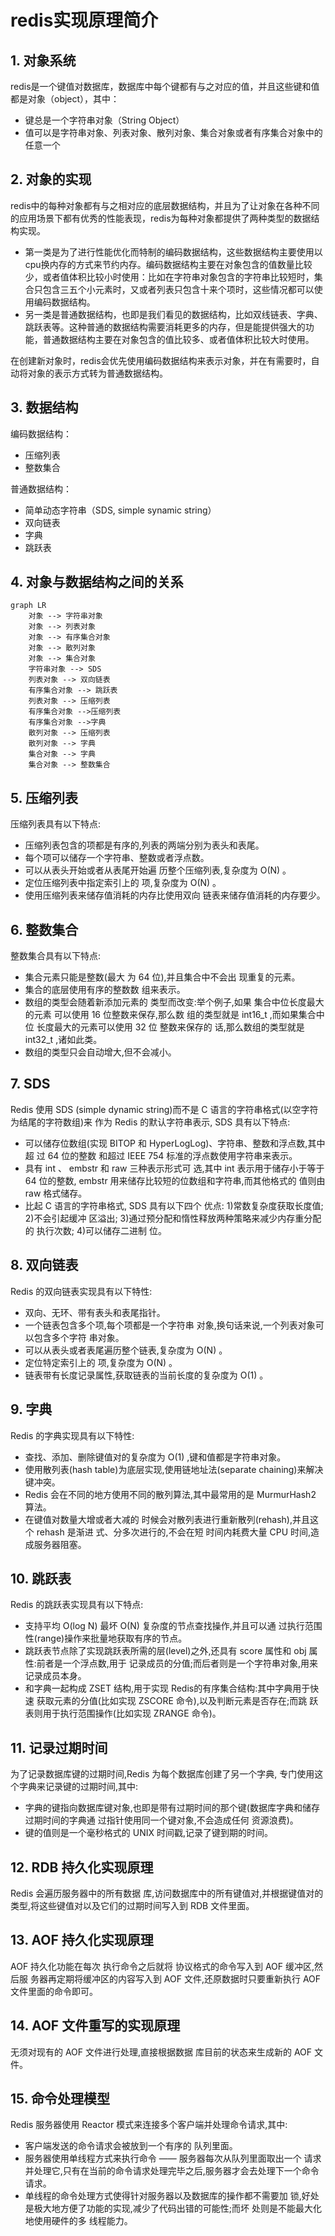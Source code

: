 # redis实现原理简介

## 1. 对象系统

redis是一个键值对数据库，数据库中每个键都有与之对应的值，并且这些键和值都是对象（object），其中：

- 键总是一个字符串对象（String Object）
- 值可以是字符串对象、列表对象、散列对象、集合对象或者有序集合对象中的任意一个

## 2. 对象的实现

redis中的每种对象都有与之相对应的底层数据结构，并且为了让对象在各种不同的应用场景下都有优秀的性能表现，redis为每种对象都提供了两种类型的数据结构实现。

- 第一类是为了进行性能优化而特制的编码数据结构，这些数据结构主要使用以cpu换内存的方式来节约内存。编码数据结构主要在对象包含的值数量比较少，或者值体积比较小时使用：比如在字符串对象包含的字符串比较短时，集合只包含三五个小元素时，又或者列表只包含十来个项时，这些情况都可以使用编码数据结构。
- 另一类是普通数据结构，也即是我们看见的数据结构，比如双线链表、字典、跳跃表等。这种普通的数据结构需要消耗更多的内存，但是能提供强大的功能，普通数据结构主要在对象包含的值比较多、或者值体积比较大时使用。

在创建新对象时，redis会优先使用编码数据结构来表示对象，并在有需要时，自动将对象的表示方式转为普通数据结构。

## 3. 数据结构

编码数据结构：

- 压缩列表
- 整数集合

普通数据结构：

- 简单动态字符串（SDS, simple synamic string）
- 双向链表
- 字典
- 跳跃表

## 4. 对象与数据结构之间的关系

```mermaid
graph LR
	对象 --> 字符串对象
	对象 --> 列表对象
	对象 --> 有序集合对象
	对象 --> 散列对象
	对象 --> 集合对象
	字符串对象 --> SDS
	列表对象 --> 双向链表
	有序集合对象 --> 跳跃表
	列表对象 --> 压缩列表
	有序集合对象 -->压缩列表
	有序集合对象 -->字典
	散列对象 --> 压缩列表
	散列对象 --> 字典
	集合对象 --> 字典
	集合对象 --> 整数集合
```

## 5. 压缩列表

压缩列表具有以下特点:

- 压缩列表包含的项都是有序的,列表的两端分别为表头和表尾。
- 每个项可以储存一个字符串、整数或者浮点数。
- 可以从表头开始或者从表尾开始遍 历整个压缩列表,复杂度为 O(N) 。
- 定位压缩列表中指定索引上的 项,复杂度为 O(N) 。
- 使用压缩列表来储存值消耗的内存比使用双向 链表来储存值消耗的内存要少。

## 6. 整数集合

整数集合具有以下特点:
- 集合元素只能是整数(最大 为 64 位),并且集合中不会出 现重复的元素。
- 集合的底层使用有序的整数数 组来表示。
- 数组的类型会随着新添加元素的 类型而改变:举个例子,如果 集合中位长度最大的元素 可以使用
  16 位整数来保存,那么数 组的类型就是 int16_t ,而如果集合中位 长度最大的元素可以使用 32 位
  整数来保存的 话,那么数组的类型就是 int32_t ,诸如此类。
- 数组的类型只会自动增大,但不会减小。

## 7. SDS

Redis 使用 SDS (simple dynamic string)而不是 C 语言的字符串格式(以空字符 为结尾的字符数组)来
作为 Redis 的默认字符串表示, SDS 具有以下特点:
- 可以储存位数组(实现 BITOP 和 HyperLogLog)、字符串、整数和浮点数,其中超 过 64 位的整数
  和超过 IEEE 754 标准的浮点数使用字符串来表示。
- 具有 int 、 embstr 和 raw 三种表示形式可 选,其中 int 表示用于储存小于等于 64 位的整数,
  embstr 用来储存比较短的位数组和字符串,而其他格式的 值则由 raw 格式储存。
- 比起 C 语言的字符串格式, SDS 具有以下四个 优点: 1)常数复杂度获取长度值; 2)不会引起缓冲
  区溢出; 3)通过预分配和惰性释放两种策略来减少内存重分配的 执行次数; 4)可以储存二进制
  位。

## 8. 双向链表

Redis 的双向链表实现具有以下特性:
- 双向、无环、带有表头和表尾指针。
- 一个链表包含多个项,每个项都是一个字符串 对象,换句话来说,一个列表对象可以包含多个字符
  串对象。
- 可以从表头或者表尾遍历整个链表,复杂度为 O(N) 。
- 定位特定索引上的 项,复杂度为 O(N) 。
- 链表带有长度记录属性,获取链表的当前长度的复杂度为 O(1) 。

## 9. 字典

Redis 的字典实现具有以下特性:
- 查找、添加、删除键值对的复杂度为 O(1) ,键和值都是字符串对象。
- 使用散列表(hash table)为底层实现,使用链地址法(separate chaining)来解决键冲突。
- Redis 会在不同的地方使用不同的散列算法,其中最常用的是 MurmurHash2 算法。
- 在键值对数量大增或者大减的 时候会对散列表进行重新散列(rehash),并且这个 rehash 是渐进
  式、分多次进行的,不会在短 时间内耗费大量 CPU 时间,造成服务器阻塞。

## 10. 跳跃表

Redis 的跳跃表实现具有以下特点:
- 支持平均 O(log N) 最坏 O(N) 复杂度的节点查找操作,并且可以通 过执行范围性(range)操作来批量地获取有序的节点。
- 跳跃表节点除了实现跳跃表所需的层(level)之外,还具有 score 属性和 obj 属性:前者是一个浮点数,用于 记录成员的分值;而后者则是一个字符串对象,用来记录成员本身。
- 和字典一起构成 ZSET 结构,用于实现 Redis的有序集合结构:其中字典用于快速 获取元素的分值(比如实现 ZSCORE 命令),以及判断元素是否存在;而跳 跃表则用于执行范围操作(比如实现 ZRANGE 命令)。

##  11. 记录过期时间

为了记录数据库键的过期时间,Redis 为每个数据库创建了另一个字典, 专门使用这个字典来记录键的过期时间,其中:
- 字典的键指向数据库键对象,也即是带有过期时间的那个键(数据库字典和储存过期时间的字典通
  过指针使用同一个键对象,不会造成任何 资源浪费)。
- 键的值则是一个毫秒格式的 UNIX 时间戳,记录了键到期的时间。

## 12. RDB 持久化实现原理

Redis 会遍历服务器中的所有数据 库,访问数据库中的所有键值对,并根据键值对的类型,将这些键值对以及它们的过期时间写入到 RDB 文件里面。

## 13. AOF 持久化实现原理

AOF 持久化功能在每次 执行命令之后就将 协议格式的命令写入到 AOF 缓冲区,然后服 务器再定期将缓冲区的内容写入到 AOF 文件,还原数据时只要重新执行 AOF 文件里面的命令即可。

## 14. AOF 文件重写的实现原理

无须对现有的 AOF 文件进行处理,直接根据数据 库目前的状态来生成新的 AOF 文件。

## 15. 命令处理模型

Redis 服务器使用 Reactor 模式来连接多个客户端并处理命令请求,其中:
- 客户端发送的命令请求会被放到一个有序的 队列里面。
- 服务器使用单线程方式来执行命令 —— 服务器每次从队列里面取出一个 请求并处理它,只有在当前的命令请求处理完毕之后,服务器才会去处理下一个命令 请求。
- 单线程的命令处理方式使得针对服务器以及数据库的操作都不需要加 锁,好处是极大地方便了功能的实现,减少了代码出错的可能性;而坏 处则是不能最大化地使用硬件的多 线程能力。